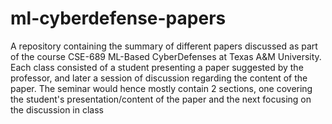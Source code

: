 # ml-cyberdefense-papers
A repository containing the summary of different papers discussed as part of the course CSE-689 ML-Based CyberDefenses at Texas A&amp;M University.
Each class consisted of a student presenting a paper suggested by the professor, and later a session of discussion regarding the content of the paper. The seminar would hence mostly contain 2 sections, one covering the student's presentation/content of the paper and the next focusing on the discussion in class

